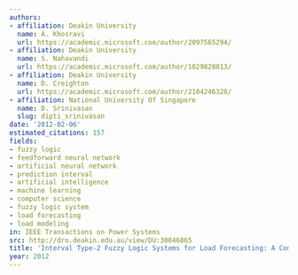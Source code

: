 ```yaml
---
authors:
- affiliation: Deakin University
  name: A. Khosravi
  url: https://academic.microsoft.com/author/2097565294/
- affiliation: Deakin University
  name: S. Nahavandi
  url: https://academic.microsoft.com/author/1029828013/
- affiliation: Deakin University
  name: D. Creighton
  url: https://academic.microsoft.com/author/2104246328/
- affiliation: National University Of Singapore
  name: D. Srinivasan
  slug: dipti_srinivasan
date: '2012-02-06'
estimated_citations: 157
fields:
- fuzzy logic
- feedforward neural network
- artificial neural network
- prediction interval
- artificial intelligence
- machine learning
- computer science
- fuzzy logic system
- load forecasting
- load modeling
in: IEEE Transactions on Power Systems
src: http://dro.deakin.edu.au/view/DU:30046865
title: 'Interval Type-2 Fuzzy Logic Systems for Load Forecasting: A Comparative Study'
year: 2012
---
```

